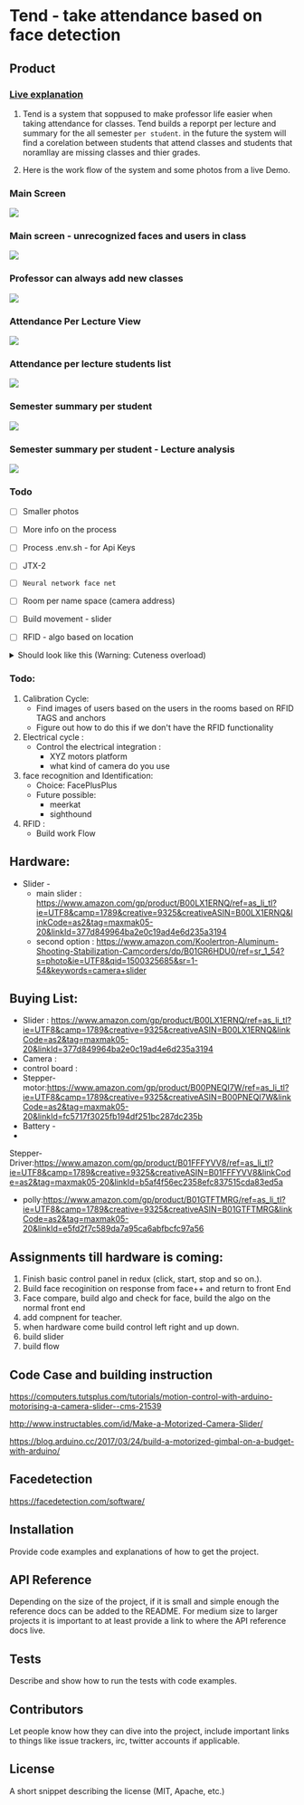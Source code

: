 # Tend - take attendance based on face detection

## Product

### [Live explanation](https://vimeo.com/223236338)

1. Tend is a system that soppused to make professor life easier when taking attendance for classes. Tend builds a reporpt per lecture and summary for the all semester ```per student```. in the future the system will find a corelation between students that attend classes and students that noramllay are missing classes and thier grades.

2. Here is the work flow of the system and some photos from a live Demo.

### Main Screen
 ![](./readmeImg/main.jpg)

### Main screen - unrecognized faces and users in class
 ![](./readmeImg/main2.jpg)

### Professor can always add new classes  
![](./readmeImg/add_Class.jpg)

### Attendance Per Lecture View
 ![](./readmeImg/attendance_Per_Lecture.jpg)

###  Attendance per lecture students list
![](./readmeImg/Attendance_Per_Lecture_Students_List.jpg)

### Semester summary per student
 ![](./readmeImg/Semester_summary_per_student.jpg)

### Semester summary per student - Lecture analysis
 ![](./readmeImg/Semester_summary_per_student_analysis.jpg)


### Todo

- [ ] Smaller photos
- [ ] More info on the process
- [ ] Process .env.sh - for Api Keys
- [ ] JTX-2
- [ ] ```Neural network face net```
- [ ] Room per name space (camera address)
- [ ] Build movement - slider
- [ ] RFID - algo based on location




<details>
<summary>Should look like this (Warning: Cuteness overload) </summary>

  ![](https://d3vv6lp55qjaqc.cloudfront.net/items/3N3I0h3i3q1a3N43121G/Screen%20Recording%202017-05-27%20at%2006.51%20PM.gif?v=20b26c27)

</details>


### Todo:
1. Calibration Cycle:
    - Find images of users based on the users in the rooms based on RFID TAGS and anchors
    - Figure out how to do this if we don't have the RFID functionality
2. Electrical cycle :
    - Control the electrical integration :
      - XYZ motors platform
      - what kind of camera do you use
3. face recognition and Identification:
    - Choice: FacePlusPlus
    - Future possible:
      - meerkat
      - sighthound
4. RFID :
    - Build work Flow

## Hardware:

 - Slider -
    - main slider : https://www.amazon.com/gp/product/B00LX1ERNQ/ref=as_li_tl?ie=UTF8&camp=1789&creative=9325&creativeASIN=B00LX1ERNQ&linkCode=as2&tag=maxmak05-20&linkId=377d849964ba2e0c19ad4e6d235a3194
    - second option :
    https://www.amazon.com/Koolertron-Aluminum-Shooting-Stabilization-Camcorders/dp/B01GR6HDU0/ref=sr_1_54?s=photo&ie=UTF8&qid=1500325685&sr=1-54&keywords=camera+slider


## Buying List:
  - Slider : https://www.amazon.com/gp/product/B00LX1ERNQ/ref=as_li_tl?ie=UTF8&camp=1789&creative=9325&creativeASIN=B00LX1ERNQ&linkCode=as2&tag=maxmak05-20&linkId=377d849964ba2e0c19ad4e6d235a3194
  - Camera :
  - control board :
  - Stepper-motor:https://www.amazon.com/gp/product/B00PNEQI7W/ref=as_li_tl?ie=UTF8&camp=1789&creative=9325&creativeASIN=B00PNEQI7W&linkCode=as2&tag=maxmak05-20&linkId=fc5717f3025fb194df251bc287dc235b
  - Battery -
  -
  Stepper-Driver:https://www.amazon.com/gp/product/B01FFFYVV8/ref=as_li_tl?ie=UTF8&camp=1789&creative=9325&creativeASIN=B01FFFYVV8&linkCode=as2&tag=maxmak05-20&linkId=b5af4f56ec2358efc837515cda83ed5a
  - polly:https://www.amazon.com/gp/product/B01GTFTMRG/ref=as_li_tl?ie=UTF8&camp=1789&creative=9325&creativeASIN=B01GTFTMRG&linkCode=as2&tag=maxmak05-20&linkId=e5fd2f7c589da7a95ca6abfbcfc97a56

## Assignments till hardware is coming:
1. Finish basic control panel in redux (click, start, stop and so on.).
2. Build face recoginition on response from face++ and return to front End
3. Face compare, build algo and check for face, build the algo on the normal front end
4. add compnent for teacher.
5. when hardware come build control left right and up down.
6. build slider
7. build flow

## Code Case and building instruction

https://computers.tutsplus.com/tutorials/motion-control-with-arduino-motorising-a-camera-slider--cms-21539

http://www.instructables.com/id/Make-a-Motorized-Camera-Slider/

https://blog.arduino.cc/2017/03/24/build-a-motorized-gimbal-on-a-budget-with-arduino/



## Facedetection

https://facedetection.com/software/

## Installation

Provide code examples and explanations of how to get the project.

## API Reference

Depending on the size of the project, if it is small and simple enough the reference docs can be added to the README. For medium size to larger projects it is important to at least provide a link to where the API reference docs live.

## Tests

Describe and show how to run the tests with code examples.

## Contributors

Let people know how they can dive into the project, include important links to things like issue trackers, irc, twitter accounts if applicable.

## License

A short snippet describing the license (MIT, Apache, etc.)
